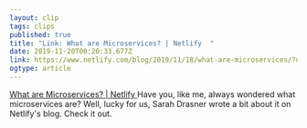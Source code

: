 ```yaml
---
layout: clip 
tags: clips 
published: true 
title: "Link: What are Microservices? | Netlify  " 
date: 2019-11-20T00:20:33.677Z 
link: https://www.netlify.com/blog/2019/11/18/what-are-microservices/?utm_source=twitter&utm_medium=microservice-sad&utm_campaign=devex 
ogtype: article 
---
```

[What are Microservices? | Netlify  ](https://www.netlify.com/blog/2019/11/18/what-are-microservices/?utm_source=twitter&utm_medium=microservice-sad&utm_campaign=devex) 
Have you, like me, always wondered what microservices are? Well, lucky for us, Sarah Drasner wrote a bit about it on Netlify's blog. Check it out.